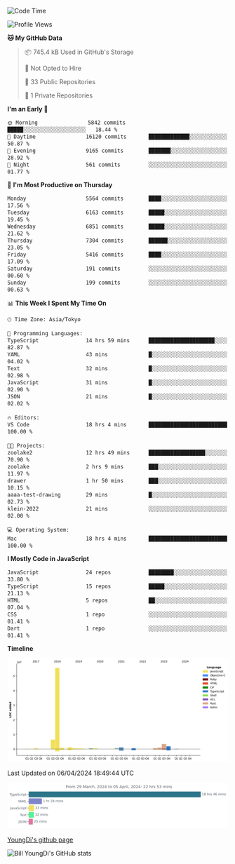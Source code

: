 <!--START_SECTION:waka-->
![Code Time](http://img.shields.io/badge/Code%20Time-573%20hrs%2021%20mins-blue)

![Profile Views](http://img.shields.io/badge/Profile%20Views-2-blue)

**🐱 My GitHub Data** 

> 📦 745.4 kB Used in GitHub's Storage 
 > 
> 🚫 Not Opted to Hire
 > 
> 📜 33 Public Repositories 
 > 
> 🔑 1 Private Repositories 
 > 
**I'm an Early 🐤** 

```text
🌞 Morning                5842 commits        █████░░░░░░░░░░░░░░░░░░░░   18.44 % 
🌆 Daytime                16120 commits       █████████████░░░░░░░░░░░░   50.87 % 
🌃 Evening                9165 commits        ███████░░░░░░░░░░░░░░░░░░   28.92 % 
🌙 Night                  561 commits         ░░░░░░░░░░░░░░░░░░░░░░░░░   01.77 % 
```
📅 **I'm Most Productive on Thursday** 

```text
Monday                   5564 commits        ████░░░░░░░░░░░░░░░░░░░░░   17.56 % 
Tuesday                  6163 commits        █████░░░░░░░░░░░░░░░░░░░░   19.45 % 
Wednesday                6851 commits        █████░░░░░░░░░░░░░░░░░░░░   21.62 % 
Thursday                 7304 commits        ██████░░░░░░░░░░░░░░░░░░░   23.05 % 
Friday                   5416 commits        ████░░░░░░░░░░░░░░░░░░░░░   17.09 % 
Saturday                 191 commits         ░░░░░░░░░░░░░░░░░░░░░░░░░   00.60 % 
Sunday                   199 commits         ░░░░░░░░░░░░░░░░░░░░░░░░░   00.63 % 
```


📊 **This Week I Spent My Time On** 

```text
🕑︎ Time Zone: Asia/Tokyo

💬 Programming Languages: 
TypeScript               14 hrs 59 mins      █████████████████████░░░░   82.87 % 
YAML                     43 mins             █░░░░░░░░░░░░░░░░░░░░░░░░   04.02 % 
Text                     32 mins             █░░░░░░░░░░░░░░░░░░░░░░░░   02.98 % 
JavaScript               31 mins             █░░░░░░░░░░░░░░░░░░░░░░░░   02.90 % 
JSON                     21 mins             █░░░░░░░░░░░░░░░░░░░░░░░░   02.02 % 

🔥 Editors: 
VS Code                  18 hrs 4 mins       █████████████████████████   100.00 % 

🐱‍💻 Projects: 
zoolake2                 12 hrs 49 mins      ██████████████████░░░░░░░   70.90 % 
zoolake                  2 hrs 9 mins        ███░░░░░░░░░░░░░░░░░░░░░░   11.97 % 
drawer                   1 hr 50 mins        ███░░░░░░░░░░░░░░░░░░░░░░   10.15 % 
aaaa-test-drawing        29 mins             █░░░░░░░░░░░░░░░░░░░░░░░░   02.73 % 
klein-2022               21 mins             ░░░░░░░░░░░░░░░░░░░░░░░░░   02.00 % 

💻 Operating System: 
Mac                      18 hrs 4 mins       █████████████████████████   100.00 % 
```

**I Mostly Code in JavaScript** 

```text
JavaScript               24 repos            ████████░░░░░░░░░░░░░░░░░   33.80 % 
TypeScript               15 repos            █████░░░░░░░░░░░░░░░░░░░░   21.13 % 
HTML                     5 repos             ██░░░░░░░░░░░░░░░░░░░░░░░   07.04 % 
CSS                      1 repo              ░░░░░░░░░░░░░░░░░░░░░░░░░   01.41 % 
Dart                     1 repo              ░░░░░░░░░░░░░░░░░░░░░░░░░   01.41 % 
```



**Timeline**

![Lines of Code chart](https://raw.githubusercontent.com/Youngdi/Youngdi/master/assets/bar_graph.png)


 Last Updated on 06/04/2024 18:49:44 UTC
<!--END_SECTION:waka-->

![wakatime](./images/stat.svg)

[YoungDi's github page](https://youngdi.github.io)

![Bill YoungDi's GitHub stats](https://github-readme-stats.vercel.app/api?username=youngdi&count_private=true&show_icons=true)
